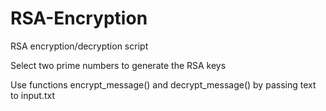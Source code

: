 # RSA-Encryption
RSA encryption/decryption script

Select two prime numbers to generate the RSA keys

Use functions encrypt_message() and decrypt_message() by passing text to input.txt
